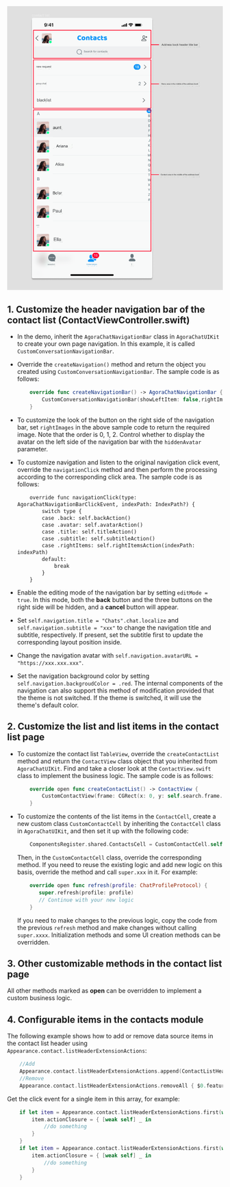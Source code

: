![Customize Your Contact List](../../assets/images/customize-your-contact-list.png)

## 1. Customize the header navigation bar of the contact list (ContactViewController.swift)

- In the demo, inherit the `AgoraChatNavigationBar` class in `AgoraChatUIKit` to create your own page navigation. In this example, it is called `CustomConversationNavigationBar`.

- Override the `createNavigation()` method and return the object you created using `CustomConversationNavigationBar`. The sample code is as follows:

    ```Swift
        override func createNavigationBar() -> AgoraChatNavigationBar {
            CustomConversationNavigationBar(showLeftItem: false,rightImages: [UIImage(named: "add", in: .chatBundle, with: nil,hiddenAvatar: false)
        }
    ```

- To customize the look of the button on the right side of the navigation bar, set `rightImages` in the above sample code to return the required image. Note that the order is 0, 1, 2. Control whether to display the avatar on the left side of the navigation bar with the `hiddenAvatar` parameter.

- To customize navigation and listen to the original navigation click event, override the `navigationClick` method and then perform the processing according to the corresponding click area. The sample code is as follows:

    ```
        override func navigationClick(type: AgoraChatNavigationBarClickEvent, indexPath: IndexPath?) {
            switch type {
            case .back: self.backAction()
            case .avatar: self.avatarAction()
            case .title: self.titleAction()
            case .subtitle: self.subtitleAction()
            case .rightItems: self.rightItemsAction(indexPath: indexPath)
            default:
                break
            }
        }
    ```

- Enable the editing mode of the navigation bar by setting `editMode = true`. In this mode, both the **back** button and the three buttons on the right side will be hidden, and a **cancel** button will appear.

- Set `self.navigation.title = "Chats".chat.localize` and `self.navigation.subtitle = "xxx"` to change the navigation title and subtitle, respectively. If present, set the subtitle first to update the corresponding layout position inside.

- Change the navigation avatar with `self.navigation.avatarURL = "https://xxx.xxx.xxx"`.

- Set the navigation background color by setting `self.navigation.backgroudColor = .red`. The internal components of the navigation can also support this method of modification provided that the theme is not switched. If the theme is switched, it will use the theme's default color.

## 2. Customize the list and list items in the contact list page

- To customize the contact list `TableView`, override the `createContactList` method and return the `ContactView` class object that you inherited from `AgoraChatUIKit`. Find and take a closer look at the `ContactView.swift` class to implement the business logic. The sample code is as follows:

    ```Swift
        override open func createContactList() -> ContactView {
            CustomContactView(frame: CGRect(x: 0, y: self.search.frame.maxY+5, width: self.view.frame.width, height: self.view.frame.height-NavigationHeight-BottomBarHeight-(self.tabBarController?.tabBar.frame.height ?? 49)), style: .plain)
        }
    ```

- To customize the contents of the list items in the `ContactCell`, create a new custom class `CustomContactCell` by inheriting the `ContactCell` class in `AgoraChatUIKit`, and then set it up with the following code:

    ```Swift
        ComponentsRegister.shared.ContactsCell = CustomContactCell.self
    ```

    Then, in the `CustomContactCell` class, override the corresponding method. If you need to reuse the existing logic and add new logic on this basis, override the method and call `super.xxx` in it. For example:

    ```Swift
        override open func refresh(profile: ChatProfileProtocol) {
           super.refresh(profile: profile)
           // Continue with your new logic
        }
    ```

    If you need to make changes to the previous logic, copy the code from the previous `refresh` method and make changes without calling `super.xxxx`. Initialization methods and some UI creation methods can be overridden.

## 3. Other customizable methods in the contact list page

All other methods marked as **open** can be overridden to implement a custom business logic.

## 4. Configurable items in the contacts module

The following example shows how to add or remove data source items in the contact list header using `Appearance.contact.listHeaderExtensionActions`:

```Swift
    //Add
    Appearance.contact.listHeaderExtensionActions.append(ContactListHeaderItem(featureIdentify: "New", featureName: "NewFeature", featureIcon: UIImage(named: "NewFeature")))
    //Remove
    Appearance.contact.listHeaderExtensionActions.removeAll { $0.featureIdentify == "you want remove" }
```

Get the click event for a single item in this array, for example:

```Swift
    if let item = Appearance.contact.listHeaderExtensionActions.first(where: { $0.featureIdentify == "NewFriendRequest" }) {
        item.actionClosure = { [weak self] _ in
            //do something
        }
    }
    if let item = Appearance.contact.listHeaderExtensionActions.first(where: { $0.featureIdentify == "GroupChats" }) {
        item.actionClosure = { [weak self] _ in
            //do something
        }
    }
```
